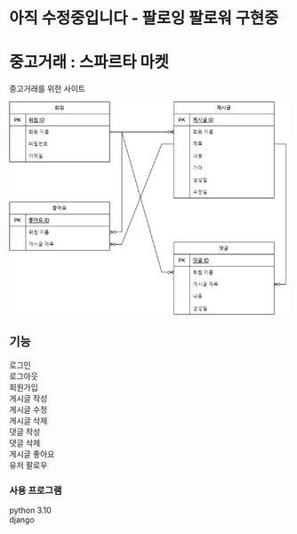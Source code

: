 # 아직 수정중입니다 - 팔로잉 팔로워 구현중
# 중고거래 : 스파르타 마켓
중고거래를 위한 사이트

<img src="static/images/스파르타챕터7개인과제ERD.png" alt="왜안뜸"/>

## 기능
로그인\
로그아웃\
회원가입\
게시글 작성\
게시글 수정\
게시글 삭제\
댓글 작성\
댓글 삭제\
게시글 좋아요\
유저 팔로우





### 사용 프로그램
python 3.10\
django
